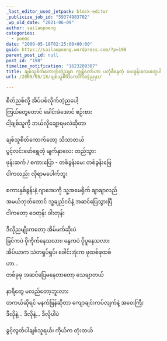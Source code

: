 ```yaml
---
_last_editor_used_jetpack: block-editor
_publicize_job_id: "59374983702"
_wp_old_date: "2021-06-09"
author: sailaopoeng
categories:
  - poems
date: "2009-05-18T02:25:00+00:00"
guid: https://sailaopoeng.wordpress.com/?p=198
parent_post_id: null
post_id: "198"
timeline_notification: "1623209307"
title: ချစ်သူစိတ်ကောက်တဲ့ညမှာ ကျွန်တော်ဟာ ပလုံစီနေတဲ့ မေးခွန်းလေးတွေပါ
url: /2009/05/18/ချစ်သူစိတ်ကောက်တဲ့ညမှာ/

---
```

စိတ်ညစ်လို့ အိပ်ပစ်လိုက်တဲ့ညပေါ့  
ကြယ်တွေတောင် ခေါင်းခဲအောင် စဉ်းစား  
ငါ့ချစ်သူကို ဘယ်လိုချော့ရမလဲဆိုတာ

ချစ်သူစိတ်ကောက်တော့ သိသာတယ်  
ပွင့်လင်းဖော်ရွေတဲ့ မျက်နှာလေး တည်သွား  
ဖုန်းဆက် / စကားပြော \- တစ်ခွန်းမေး တစ်ခွန်းဖြေ  
ငါကလည်း လိုရာမပေါက်ဘူး

စကားနှစ်ခွန်းနဲ့ ဂျာအေးကို သူ့အမေရိုက် ချာချာလည်  
အမယ်ဘုတ်တောင် သူ့ချည်ငင်နဲ့ အဆင်ပြေသွားပြီ  
ငါကတော့ ဝေတုန်း ဝါးတုန်း

ဒီလိုညမျိုးကတော့ အိမ်မက်ဆိုးပဲ  
ခြင်ကပဲ ပိုကိုက်နေသလား၊ နွေကပဲ ပိုပူနေသလား  
အိပ်ယာက သဲတရှပ်ရှပ်၊ ခေါင်းအုံးက ဖုထစ်ဖုထစ်  
ဟာ…  
တစ်ခုခု အဆင်ပြေမနေတာတော့ သေချာတယ်

နာရီတွေ မလည်တော့ဘူးလား  
တကယ်ဆိုရင် မနက်ဖြန်ဆိုတာ ကျောချင်းကပ်လျက်နဲ့ အဝေးကြီး  
ဒီလိုနဲ့… ဒီလိုနဲ့… ဒီလိုပါပဲ

ခွင့်လွတ်ပါချစ်သူရယ်၊ ကိုယ်က တုံးတယ်
